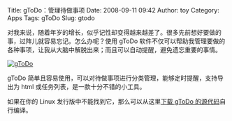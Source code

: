 Title: gToDo：管理待做事项
Date: 2008-09-11 09:42
Author: toy
Category: Apps
Tags: gToDo
Slug: gtodo

对我来说，随着年岁的增长，似乎记性却变得越来越差了。很多先前想好要做的事，过阵儿就容易忘记。怎么办呢？使用
gToDo
软件不仅可以帮助我管理要做的各种事项，让我从大脑中解脱出来；而且可以自动提醒，避免遗忘重要的事情。

[![gToDo](http://i.linuxtoy.org/i/2008/09/gtodo.png)](http://linuxtoy.org)

gToDo
简单且容易使用，可以对待做事项进行分类管理，能够定时提醒，支持导出为
html 或任务列表，是一款十分不错的小工具。

如果在你的 Linux 发行版中不能找到它，那么可以从这里[下载 gToDo
的源代码](http://download.sarine.nl/download/gtodo/)自行编译。
